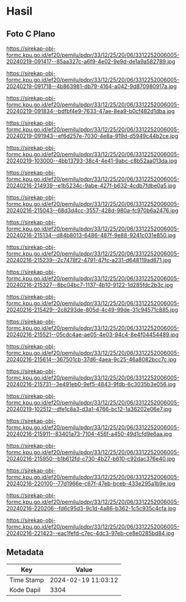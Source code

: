 # Hasil

## Foto C Plano

https://sirekap-obj-formc.kpu.go.id/ef20/pemilu/pdpr/33/12/25/20/06/3312252006005-20240219-091417--85aa327c-a6f9-4e02-9e9d-de1a9a582789.jpg

https://sirekap-obj-formc.kpu.go.id/ef20/pemilu/pdpr/33/12/25/20/06/3312252006005-20240219-091718--4b863981-db79-4164-a042-9d870980917a.jpg

https://sirekap-obj-formc.kpu.go.id/ef20/pemilu/pdpr/33/12/25/20/06/3312252006005-20240219-091834--bdfbf4e9-7633-47ae-8ea9-b0cf482d1dba.jpg

https://sirekap-obj-formc.kpu.go.id/ef20/pemilu/pdpr/33/12/25/20/06/3312252006005-20240219-091943--ef6d257e-7030-4e8a-919d-d5949c44b2ce.jpg

https://sirekap-obj-formc.kpu.go.id/ef20/pemilu/pdpr/33/12/25/20/06/3312252006005-20240219-103000--4bb13793-38c4-4e41-9abc-c8b52aa013da.jpg

https://sirekap-obj-formc.kpu.go.id/ef20/pemilu/pdpr/33/12/25/20/06/3312252006005-20240216-214939--e1b5234c-9abe-427f-b632-4cdb7fdbe0a5.jpg

https://sirekap-obj-formc.kpu.go.id/ef20/pemilu/pdpr/33/12/25/20/06/3312252006005-20240216-215043--68d3d4cc-3557-428d-980a-fc970b6a2476.jpg

https://sirekap-obj-formc.kpu.go.id/ef20/pemilu/pdpr/33/12/25/20/06/3312252006005-20240216-215134--d84b8013-6486-487f-9e88-9241c031e850.jpg

https://sirekap-obj-formc.kpu.go.id/ef20/pemilu/pdpr/33/12/25/20/06/3312252006005-20240216-215239--2c7478f2-4791-47fc-a231-d648119ad871.jpg

https://sirekap-obj-formc.kpu.go.id/ef20/pemilu/pdpr/33/12/25/20/06/3312252006005-20240216-215327--8bc04bc7-1137-4b10-9122-1d285fdc2b3c.jpg

https://sirekap-obj-formc.kpu.go.id/ef20/pemilu/pdpr/33/12/25/20/06/3312252006005-20240216-215429--2c8293de-805d-4c49-99de-31c94571c885.jpg

https://sirekap-obj-formc.kpu.go.id/ef20/pemilu/pdpr/33/12/25/20/06/3312252006005-20240216-215521--05cdc4ae-ae05-4e03-94c4-8e4f04454489.jpg

https://sirekap-obj-formc.kpu.go.id/ef20/pemilu/pdpr/33/12/25/20/06/3312252006005-20240216-215614--367501cb-37d6-4aea-9c25-46a8082bcc7c.jpg

https://sirekap-obj-formc.kpu.go.id/ef20/pemilu/pdpr/33/12/25/20/06/3312252006005-20240216-215731--3e491eb0-9ef5-4843-9fdb-6c3035b3e056.jpg

https://sirekap-obj-formc.kpu.go.id/ef20/pemilu/pdpr/33/12/25/20/06/3312252006005-20240219-102512--dfe1c8a3-d3a1-4766-bc12-1a36202e06e7.jpg

https://sirekap-obj-formc.kpu.go.id/ef20/pemilu/pdpr/33/12/25/20/06/3312252006005-20240216-215911--83401a73-7104-456f-a450-49d1cfd9e6aa.jpg

https://sirekap-obj-formc.kpu.go.id/ef20/pemilu/pdpr/33/12/25/20/06/3312252006005-20240216-215950--b1b612fd-c730-4b27-b610-c92dac376e40.jpg

https://sirekap-obj-formc.kpu.go.id/ef20/pemilu/pdpr/33/12/25/20/06/3312252006005-20240216-220100--77d1966e-c67f-47eb-bceb-433e295a1b9e.jpg

https://sirekap-obj-formc.kpu.go.id/ef20/pemilu/pdpr/33/12/25/20/06/3312252006005-20240216-220206--fd6c95d3-9c1d-4a86-b362-1c5c935c4cfa.jpg

https://sirekap-obj-formc.kpu.go.id/ef20/pemilu/pdpr/33/12/25/20/06/3312252006005-20240216-221423--eac1fefd-c7ec-4dc3-97eb-ce8e0285bd84.jpg


## Metadata

| Key        | Value               |
| ---------- | ------------------- |
| Time Stamp | 2024-02-19 11:03:12 |
| Kode Dapil | 3304                |



